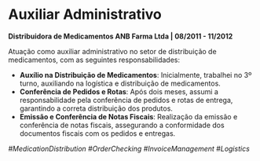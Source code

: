 # Auxiliar Administrativo

**Distribuidora de Medicamentos ANB Farma Ltda | 08/2011 - 11/2012**

Atuação como auxiliar administrativo no setor de distribuição de medicamentos, com as seguintes responsabilidades:

- **Auxílio na Distribuição de Medicamentos**: Inicialmente, trabalhei no 3º turno, auxiliando na logística e distribuição de medicamentos.
- **Conferência de Pedidos e Rotas**: Após dois meses, assumi a responsabilidade pela conferência de pedidos e rotas de entrega, garantindo a correta distribuição dos produtos.
- **Emissão e Conferência de Notas Fiscais**: Realização da emissão e conferência de notas fiscais, assegurando a conformidade dos documentos fiscais com os pedidos e entregas.

*#MedicationDistribution #OrderChecking #InvoiceManagement #Logistics*
